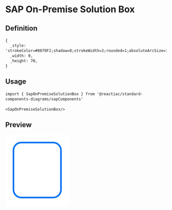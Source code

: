 # SAP On-Premise Solution Box

## Definition

```
{
  _style: 'strokeColor=#0070F2;shadow=0;strokeWidth=2;rounded=1;absoluteArcSize=1;arcSize=20;',
  _width: 0,
  _height: 70,
}
```

## Usage

```
import { SapOnPremiseSolutionBox } from '@reactiac/standard-components-diagrams/sapComponents'

<SapOnPremiseSolutionBox/>
```

## Preview

<img src="./sap-on-premise-solution-box.png" width="200"/>
